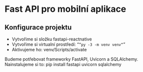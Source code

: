 # Fast API pro mobilní aplikace
## Konfigurace projektu
* Vytvořime si složku fastapi-reactnative
*  Vytvořime si virtualní prostředí: “`”py -3 -m venv venv“`”
*   Aktivujeme ho: venv/Scripts/activate

Budeme potřebovat frameworky FastAPI, Uvicorn a SQLAlchemy.
Nainstalujeme si to: pip install fastapi uvicorn sqlalchemy
